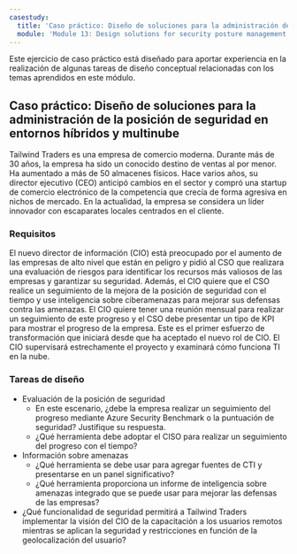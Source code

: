 ```yaml
---
casestudy:
  title: 'Caso práctico: Diseño de soluciones para la administración de la posición de seguridad e inteligencia sobre amenazas'
  module: 'Module 13: Design solutions for security posture management in hybrid and multi-cloud environments'
---
```


Este ejercicio de caso práctico está diseñado para aportar experiencia en la realización de algunas tareas de diseño conceptual relacionadas con los temas aprendidos en este módulo.

## Caso práctico: Diseño de soluciones para la administración de la posición de seguridad en entornos híbridos y multinube

Tailwind Traders es una empresa de comercio moderna. Durante más de 30 años, la empresa ha sido un conocido destino de ventas al por menor. Ha aumentado a más de 50 almacenes físicos. Hace varios años, su director ejecutivo (CEO) anticipó cambios en el sector y compró una startup de comercio electrónico de la competencia que crecía de forma agresiva en nichos de mercado. En la actualidad, la empresa se considera un líder innovador con escaparates locales centrados en el cliente.

### Requisitos

El nuevo director de información (CIO) está preocupado por el aumento de las empresas de alto nivel que están en peligro y pidió al CSO que realizara una evaluación de riesgos para identificar los recursos más valiosos de las empresas y garantizar su seguridad. Además, el CIO quiere que el CSO realice un seguimiento de la mejora de la posición de seguridad con el tiempo y use inteligencia sobre ciberamenazas para mejorar sus defensas contra las amenazas. El CIO quiere tener una reunión mensual para realizar un seguimiento de este progreso y el CSO debe presentar un tipo de KPI para mostrar el progreso de la empresa. Este es el primer esfuerzo de transformación que iniciará desde que ha aceptado el nuevo rol de CIO. El CIO supervisará estrechamente el proyecto y examinará cómo funciona TI en la nube.

### Tareas de diseño

* Evaluación de la posición de seguridad
    - En este escenario, ¿debe la empresa realizar un seguimiento del progreso mediante Azure Security Benchmark o la puntuación de seguridad? Justifique su respuesta.
    - ¿Qué herramienta debe adoptar el CISO para realizar un seguimiento del progreso con el tiempo?
* Información sobre amenazas
    - ¿Qué herramienta se debe usar para agregar fuentes de CTI y presentarse en un panel significativo?
    - ¿Qué herramienta proporciona un informe de inteligencia sobre amenazas integrado que se puede usar para mejorar las defensas de las empresas?
* ¿Qué funcionalidad de seguridad permitirá a Tailwind Traders implementar la visión del CIO de la capacitación a los usuarios remotos mientras se aplican la seguridad y restricciones en función de la geolocalización del usuario?